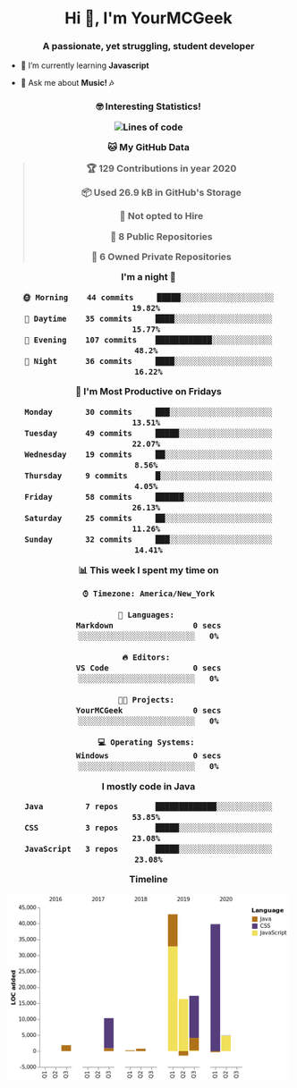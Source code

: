 <h1 align="center">Hi 👋, I'm YourMCGeek</h1>
<h3 align="center">A passionate, yet struggling, student developer</h3>


- 🌱 I’m currently learning **Javascript**

- 💬 Ask me about **Music! 🎶**

<h3 align="center">🤓 Interesting Statistics!
<br>
<!--START_SECTION:waka-->

![Lines of code](https://img.shields.io/badge/From%20Hello%20World%20I've%20written-1.9%20million%20Lines%20of%20code-blue)

**🐱 My GitHub Data** 

> 🏆 129 Contributions in year 2020
 > 
> 📦 Used 26.9 kB in GitHub's Storage 
 > 
> 🚫 Not opted to Hire
 > 
> 📜 8 Public Repositories 
 > 
> 🔑 6 Owned Private Repositories 

**I'm a night 🦉** 

```text
🌞 Morning    44 commits     █████░░░░░░░░░░░░░░░░░░░░   19.82% 
🌆 Daytime    35 commits     ████░░░░░░░░░░░░░░░░░░░░░   15.77% 
🌃 Evening    107 commits    ████████████░░░░░░░░░░░░░   48.2% 
🌙 Night      36 commits     ████░░░░░░░░░░░░░░░░░░░░░   16.22%

```
📅 **I'm Most Productive on Fridays** 

```text
Monday       30 commits     ███░░░░░░░░░░░░░░░░░░░░░░   13.51% 
Tuesday      49 commits     █████░░░░░░░░░░░░░░░░░░░░   22.07% 
Wednesday    19 commits     ██░░░░░░░░░░░░░░░░░░░░░░░   8.56% 
Thursday     9 commits      █░░░░░░░░░░░░░░░░░░░░░░░░   4.05% 
Friday       58 commits     ██████░░░░░░░░░░░░░░░░░░░   26.13% 
Saturday     25 commits     ██░░░░░░░░░░░░░░░░░░░░░░░   11.26% 
Sunday       32 commits     ███░░░░░░░░░░░░░░░░░░░░░░   14.41%

```


📊 **This week I spent my time on** 

```text
⌚︎ Timezone: America/New_York

💬 Languages: 
Markdown                 0 secs              ░░░░░░░░░░░░░░░░░░░░░░░░░   0%

🔥 Editors: 
VS Code                  0 secs              ░░░░░░░░░░░░░░░░░░░░░░░░░   0%

🐱‍💻 Projects: 
YourMCGeek               0 secs              ░░░░░░░░░░░░░░░░░░░░░░░░░   0%

💻 Operating Systems: 
Windows                  0 secs              ░░░░░░░░░░░░░░░░░░░░░░░░░   0%

```

**I mostly code in Java** 

```text
Java         7 repos        █████████████░░░░░░░░░░░░   53.85% 
CSS          3 repos        █████░░░░░░░░░░░░░░░░░░░░   23.08% 
JavaScript   3 repos        █████░░░░░░░░░░░░░░░░░░░░   23.08%

```


**Timeline**

![Chart not found](https://github.com/YourMCGeek/YourMCGeek/blob/master/charts/bar_graph.png) 


<!--END_SECTION:waka-->
